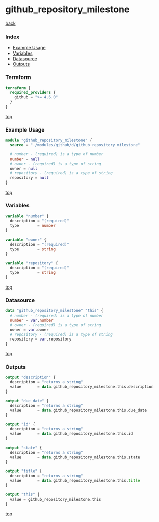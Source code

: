 # github_repository_milestone

[back](../github.md)

### Index

- [Example Usage](#example-usage)
- [Variables](#variables)
- [Datasource](#datasource)
- [Outputs](#outputs)

### Terraform

```terraform
terraform {
  required_providers {
    github = ">= 4.6.0"
  }
}
```

[top](#index)

### Example Usage

```terraform
module "github_repository_milestone" {
  source = "./modules/github/d/github_repository_milestone"

  # number - (required) is a type of number
  number = null
  # owner - (required) is a type of string
  owner = null
  # repository - (required) is a type of string
  repository = null
}
```

[top](#index)

### Variables

```terraform
variable "number" {
  description = "(required)"
  type        = number
}

variable "owner" {
  description = "(required)"
  type        = string
}

variable "repository" {
  description = "(required)"
  type        = string
}
```

[top](#index)

### Datasource

```terraform
data "github_repository_milestone" "this" {
  # number - (required) is a type of number
  number = var.number
  # owner - (required) is a type of string
  owner = var.owner
  # repository - (required) is a type of string
  repository = var.repository
}
```

[top](#index)

### Outputs

```terraform
output "description" {
  description = "returns a string"
  value       = data.github_repository_milestone.this.description
}

output "due_date" {
  description = "returns a string"
  value       = data.github_repository_milestone.this.due_date
}

output "id" {
  description = "returns a string"
  value       = data.github_repository_milestone.this.id
}

output "state" {
  description = "returns a string"
  value       = data.github_repository_milestone.this.state
}

output "title" {
  description = "returns a string"
  value       = data.github_repository_milestone.this.title
}

output "this" {
  value = github_repository_milestone.this
}
```

[top](#index)